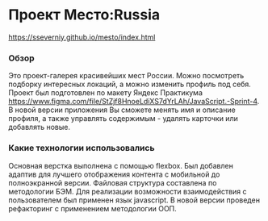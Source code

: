 # Проект Место:Russia
https://sseverniy.github.io/mesto/index.html
### Обзор

Это проект-галерея красивейших мест России. Можно посмотреть подборку интересных локаций, а можно изменить профиль под себя. Проект был подготовлен по макету Яндекс Практикума https://www.figma.com/file/StZjf8HnoeLdiXS7dYrLAh/JavaScript.-Sprint-4. В новой версии приложения Вы сможете менять имя и описание профиля, а также управлять содержимым - удалять карточки или добавлять новые. 

### Какие технологии использовались

Основная верстка выполнена с помощью flexbox. Был добавлен адаптив для лучшего отображения контента с мобильной до полноэкранной версии. Файловая структура составлена по методологии БЭМ. Для реализации возможности взаимодействия с пользователем был применен язык javascript. В новой версии проведен рефакторинг с применением методологии ООП.
